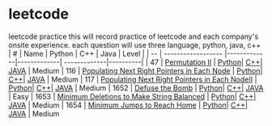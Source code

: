 # leetcode
leetcode practice
this will record practice of leetcode and each company's onsite experience.
each question will use three language, python, java, c++
| #  | Name               |   Python    |    C++      |      Java    |    Level |
| -- | ------------------ |-------------|-------------| -------------|----------|
| 47 | [Permutation II](https://leetcode.com/problems/permutations-ii/) | [Python](question/permutationII.py)| [C++]()| [JAVA]() | Medium
| 116 | [Populating Next Right Pointers in Each Node](https://leetcode.com/problems/populating-next-right-pointers-in-each-node/) | [Python](questions/116.%20Populating%20Next%20Right%20Pointers/populating.py)| [C++](questions/116.%20Populating%20Next%20Right%20Pointers/populating.cpp)| [JAVA](questions/116.%20Populating%20Next%20Right%20Pointers/populating.java) | Medium
| 117 | [Populating Next Right Pointers in Each NodeII](https://leetcode.com/problems/populating-next-right-pointers-in-each-node-ii/) | [Python](questions/117.%20Populating%20Next%20Right%20Pointers%20in%20Each%20Node%20II/populating.py)| [C++](questions/117.%20Populating%20Next%20Right%20Pointers%20in%20Each%20Node%20II/populating.cpp)| [JAVA](questions/117.%20Populating%20Next%20Right%20Pointers%20in%20Each%20Node%20II/populating.java) | Medium
| 1652 | [Defuse the Bomb](https://leetcode.com/problems/defuse-the-bomb/) | [Python](questions/1652.%20Defuse%20the%20Bomb/defuse.py)| [C++](questions/1652.%20Defuse%20the%20Bomb/defuse.cpp)| [JAVA](questions/1652.%20Defuse%20the%20Bomb/defuse.java) | Easy
| 1653 | [Minimum Deletions to Make String Balanced](https://leetcode.com/problems/minimum-deletions-to-make-string-balanced) | [Python](questions/1653.%20Minimum%20Deletions%20to%20Make%20String%20Balanced/delete.py)| [C++](questions/1653.%20Minimum%20Deletions%20to%20Make%20String%20Balanced/delete.cpp)| [JAVA](questions/1653.%20Minimum%20Deletions%20to%20Make%20String%20Balanced/delete.java) | Medium
| 1654 | [Minimum Jumps to Reach Home](https://leetcode.com/problems/minimum-jumps-to-reach-home/) | [Python](questions/1654.%20Minimum%20Jumps%20to%20Reach%20Home/min.py)| [C++](questions/1654.%20Minimum%20Jumps%20to%20Reach%20Home/min.cpp)| [JAVA](questions/1654.%20Minimum%20Jumps%20to%20Reach%20Home/min.java) | Medium

